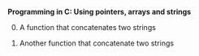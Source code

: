**Programming in C: Using pointers, arrays and strings**

0. A function that concatenates two strings

1. Another function that concatenate two strings
